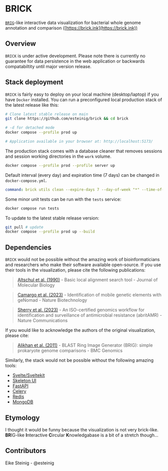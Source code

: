 # BRICK

[`BRIG`]()-like interactive data visualization for bacterial whole genome annotation and comparison ([https://brick.ink](https://brick.ink))

## Overview

`BRICK` is under active development. Please note there is currently no guarantee for data persistence in the web application or backwards compatabiltity until major version release. 

## Stack deployment

`BRICK` is fairly easy to deploy on your local machine (desktop/laptop) if you have `Docker` installed. You can run a preconfigured local production stack of the latest release like this:

```bash
# Clone latest stable release on main
git clone https://github.com/esteinig/brick && cd brick

# -d for detached mode
docker compose --profile prod up 

# Application available in your browser at: http://localhost:5173/ 
```

The production stack comes with a database cleaner that removes sessions and session working directories in the `work` volume. 

```bash
docker compose --profile prod --profile server up 
```

Default interval (every day) and expiration time (7 days) can be changed in `docker-compose.yml`.

```yml
command: brick utils clean --expire-days 7 --day-of-week "*" --time-of-day '04:00' --log /tmp/brick-cleaner.log
```

Some minor unit tests can be run with the `tests` service:

```bash
docker compose run tests
```

To update to the latest stable release version:

```bash
git pull # update
docker compose --profile prod up --build 
```

## Dependencies

`BRICK` would not be possible without the amazing work of bioinformaticians and researchers who make their software available open-source. 
If you use their tools in the visualization, please cite the following publications:

> [Altschul et al. (1990)](https://pubmed.ncbi.nlm.nih.gov/2231712/) - Basic local alignment search tool - Journal of Molecular Biology

> [Camargo et al. (2023)](https://www.nature.com/articles/s41587-023-01953-y) - Identification of mobile genetic elements with geNomad - Nature Biotechnology

> [Sherry et al. (2023)](https://www.nature.com/articles/s41467-022-35713-4) - An ISO-certified genomics workflow for identification and surveillance of antimicrobial resistance (abritAMR) - Nature Communications

If you would like to acknowledge the authors of the original visualization, please cite:

> [Alikhan et al. (2011)](https://bmcgenomics.biomedcentral.com/articles/10.1186/1471-2164-12-402) - BLAST Ring Image Generator (BRIG): simple prokaryote genome comparisons - BMC Genomics

Similarly, the stack would not be possible without the following amazing tools:

* [Svelte/Sveltekit](https://kit.svelte.dev/)
* [Skeleton UI](https://www.skeleton.dev/)
* [FastAPI](https://fastapi.tiangolo.com/)
* [Celery](https://docs.celeryq.dev/en/stable/)
* [Redis](https://github.com/redis/redis)
* [MongoDB](https://www.mongodb.com/)

## Etymology

I thought it would be funny because the visualization is not very brick-like. **BR**IG-like **I**nteractive **C**ircular **K**nowledgabase is a bit of a stretch though...

## Contributors

Eike Steinig - @esteinig
